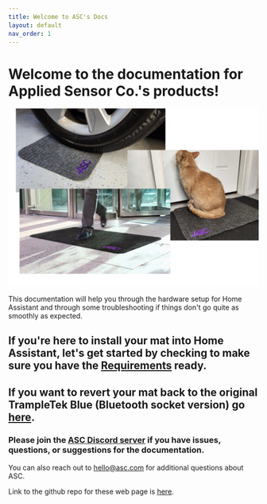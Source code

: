 ```yaml
---
title: Welcome to ASC's Docs
layout: default
nav_order: 1
---
```

# Welcome to the documentation for Applied Sensor Co.'s products!

<img src="images/mat_usage_image.png" width="600">

This documentation will help you through the hardware setup for Home Assistant and through some troubleshooting if things don't go quite as smoothly as expected.

## If you're here to install your mat into Home Assistant, let's get started by checking to make sure you have the [Requirements](https://appliedsensorco.github.io/requirements.html) ready.

## If you want to revert your mat back to the original TrampleTek Blue (Bluetooth socket version) go [here](https://appliedsensorco.github.io/TTB_restore.html).

### Please join the [ASC Discord server](https://discord.gg/cB9P6NmYJg) if you have issues, questions, or suggestions for the documentation.

You can also reach out to hello@asc.com for additional questions about ASC.

Link to the github repo for these web page is [here](https://github.com/AppliedSensorCo/appliedsensorco.github.io).
